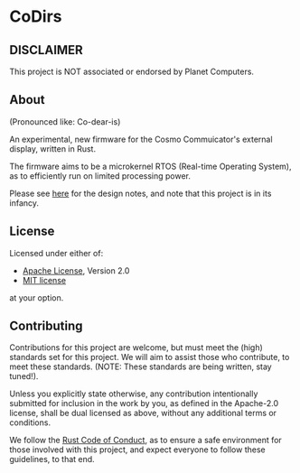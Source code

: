 CoDirs
=======

## DISCLAIMER

This project is NOT associated or endorsed by Planet Computers.

## About

(Pronounced like: Co-dear-is)

An experimental, new firmware for the Cosmo Commuicator's external display,
written in Rust.

The firmware aims to be a microkernel RTOS (Real-time Operating System), as to
efficiently run on limited processing power.

Please see [here][design_notes] for the design notes, and note that
this project is in its infancy.

## License

Licensed under either of:

* [Apache License][apache], Version 2.0
* [MIT license][mit]

at your option.

## Contributing

Contributions for this project are welcome, but must meet the (high) standards
set for this project. We will aim to assist those who contribute, to meet these
standards. (NOTE: These standards are being written, stay tuned!).

Unless you explicitly state otherwise, any contribution intentionally submitted
for inclusion in the work by you, as defined in the Apache-2.0 license, shall be
dual licensed as above, without any additional terms or conditions.

We follow the [Rust Code of Conduct][coc], as to ensure a safe environment for
those involved with this project, and expect everyone to follow these
guidelines, to that end.

[design_notes]: /DESIGN_NOTES.md
[coc]: https://www.rust-lang.org/policies/code-of-conduct
[apache]: /LICENSE-APACHE
[mit]: /LICENSE-MIT
